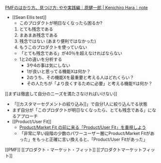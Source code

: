 
[PMFのはかり方、見つけ方: やや実践編｜原健一郎 | Kenichiro Hara｜note](https://note.com/kenichiro_hara/n/nec3b6d791039)
- [[Sean Ellis test]]
    - このプロダクトが明日なくなったら困るか?
    1. とても残念である
    2. まあまあ残念である
    3. 残念ではない (あまり便利ではなかった)
    4. もうこのプロダクトを使っていない
    - 「とても残念である」が40％を超えなければならない
    - 1と2の違いを分析する
        - 3や4の事は気にしない
        - 1が良いと思ってる機能Xは何か？
        - 2のうち、その機能Xを最重要と考える人はどれくらい？
        - その人たちが「より良くするために必要」と考える機能Yは何か？

[[まずは徹底して自分のニーズを満たさなければいけない]]
- 「[[カスタマーセグメントの絞り込み]]」で自分1人に絞り込んでる状態
- まず自分が「このプロダクトが明日なくなったら、とても残念である」になるアプローチ
- [[Product/User Fit]]
    - [Product/Market Fit の前に来る「Product/User Fit」を重視しよう](https://review.foundx.jp/entry/product-user-fit-comes-before-product-market-fit)
    - 「非常に早い段階の少数のパワーユーザー層にProduct/Market Fitがあった」をもっと正確に言い換えると、「Product/User Fitがあった」

[[PMF]]
[[プロダクト・マーケット・フィット]]
[[プロダクトマーケットフィット]]
